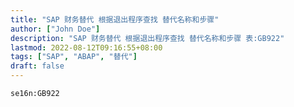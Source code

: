 ```yaml
---
title: "SAP 财务替代 根据退出程序查找 替代名称和步骤"
author: ["John Doe"]
description: "SAP 财务替代 根据退出程序查找 替代名称和步骤 表:GB922"
lastmod: 2022-08-12T09:16:55+08:00
tags: ["SAP", "ABAP", "替代"]
draft: false
---
```


```nil
se16n:GB922
```
